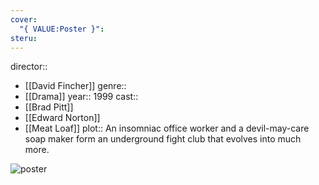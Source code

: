 ```yaml
---
cover:
  "{ VALUE:Poster }": 
steru:
---
```


director:: 
  - [[David Fincher]]
genre:: 
  - [[Drama]]
year:: 1999
cast:: 
  - [[Brad Pitt]]
  - [[Edward Norton]]
  - [[Meat Loaf]]
plot:: An insomniac office worker and a devil-may-care soap maker form an underground fight club that evolves into much more.

![poster](https://m.media-amazon.com/images/M/MV5BOTgyOGQ1NDItNGU3Ny00MjU3LTg2YWEtNmEyYjBiMjI1Y2M5XkEyXkFqcGc@._V1_SX300.jpg)
